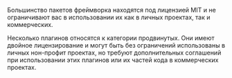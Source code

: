 Большинство пакетов фреймворка находятся под лицензией MIT и не ограничивают вас в использовании их как в личных проектах, так и коммерческих.

Несколько плагинов относятся к категории продвинутых. Они имеют двойное лицензирование и могут быть без ограничений использованы в личных нон-профит проектах, но требуют дополнительных соглашений при использовании этих плагинов или их частей кода в коммерческих проектах.
